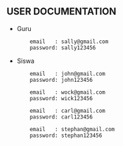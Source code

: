 ## USER DOCUMENTATION

- Guru
    ```
        email   : sally@gmail.com
        password: sally123456
    ```

- Siswa 
    ```
        email   : john@gmail.com
        password: john123456 
    ```
    ```
        email   : wock@gmail.com
        password: wick123456 
    ```
    ```
        email   : carl@gmail.com
        password: carl123456 
    ```
    ```
        email   : stephan@gmail.com
        password: stephan123456 
    ```